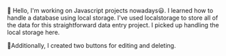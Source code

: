 
👋 Hello, I'm working on Javascript projects nowadays😃. I learned how to handle a database using local storage.
I've used localstorage to store all of the data for this straightforward data entry project. I picked up handling the local storage here.

🌟Additionally, I created two buttons for editing and deleting.
